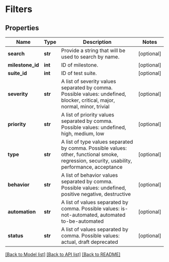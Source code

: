 # Filters

## Properties
Name | Type | Description | Notes
------------ | ------------- | ------------- | -------------
**search** | **str** | Provide a string that will be used to search by name. | [optional] 
**milestone_id** | **int** | ID of milestone. | [optional] 
**suite_id** | **int** | ID of test suite. | [optional] 
**severity** | **str** | A list of severity values separated by comma. Possible values: undefined, blocker, critical, major, normal, minor, trivial  | [optional] 
**priority** | **str** | A list of priority values separated by comma. Possible values: undefined, high, medium, low  | [optional] 
**type** | **str** | A list of type values separated by comma. Possible values: other, functional smoke, regression, security, usability, performance, acceptance  | [optional] 
**behavior** | **str** | A list of behavior values separated by comma. Possible values: undefined, positive negative, destructive  | [optional] 
**automation** | **str** | A list of values separated by comma. Possible values: is-not-automated, automated to-be-automated  | [optional] 
**status** | **str** | A list of values separated by comma. Possible values: actual, draft deprecated  | [optional] 

[[Back to Model list]](../README.md#documentation-for-models) [[Back to API list]](../README.md#documentation-for-api-endpoints) [[Back to README]](../README.md)

